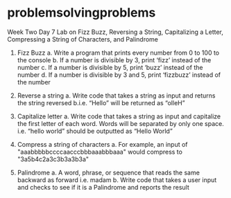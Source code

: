 # problemsolvingproblems
Week Two Day 7 Lab on Fizz Buzz, Reversing a String, Capitalizing a Letter, Compressing a String of Characters, and Palindrome

1.	Fizz Buzz
    a.	Write a program that prints every number from 0 to 100 to the console
    b.	If a number is divisible by 3, print ‘fizz’ instead of the number
    c.	If a number is divisible by 5, print ‘buzz’ instead of the number
    d.	If a number is divisible by 3 and 5, print ‘fizzbuzz’ instead of the number

2.	Reverse a string
    a.	Write code that takes a string as input and returns the string reversed
    b.i.e. “Hello” will be returned as “olleH”

3.	Capitalize letter
    a.	Write code that takes a string as input and capitalize the first letter of each word. Words will be separated by only one space. i.e. “hello world” should be outputted as “Hello World”

4.	Compress a string of characters
    a.	For example, an input of "aaabbbbbccccaacccbbbaaabbbaaa" would compress to "3a5b4c2a3c3b3a3b3a"

5.	Palindrome
    a.	A word, phrase, or sequence that reads the same backward as forward i.e. madam
    b.	Write code that takes a user input and checks to see if it is a Palindrome and reports the result
